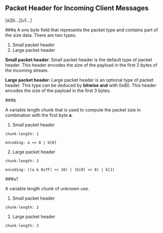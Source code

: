 ## Packet Header for Incoming Client Messages

[a][b...][u1...]

###a
A one byte field that represents the packet type and contains part of the size data. There are two types.
  1. Small packet header
  2. Large packet header
  
**Small packet header**: Small packet header is the default type of packet header. This header encodes the size of the payload in the first 2 bytes of the incoming stream.


**Large packet header**: Large packet header is an optional type of packet header. This type can be deduced by **bitwise and** with 0x80. 
This header encodes the size of the payload in the first 3 bytes.

###b

A variable length chunk that is used to compute the packet size in combination with the first byte **a**.
  1. Small packet header
  
    chunk-length: 1
    
    encoding: a << 8 | b[0]
    
  2. Large packet header
  
    chunk-length: 2
    
    encoding: ((a & 0x7F) << 16) | (b[0] << 8) | b[1]
    
###u1

A variable length chunk of unknown use.
  1. Small packet header
  
    chunk-length: 2
    
  2. Large packet header
  
    chunk-length: 3
